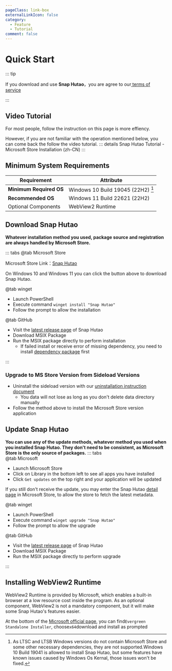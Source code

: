```yaml
---
pageClass: link-box
externalLinkIcon: false
category:
  - Feature
  - Tutorial
comment: false
---
```


# Quick Start

::: tip

If you download and use **Snap Hutao**，you are agree to our[ terms of service](statements/tos.md)

:::

<!-- @include: star-request.md -->

## Video Tutorial

For most people, follow the instruction on this page is more effiency.

However, if you are not familiar with the operation mentioned below, you can come back the follow the video tutorial.
::: details Snap Hutao Tutorial - Microsoft Store Installation (zh-CN)
<BiliBili bvid="BV13A411k7B4" />
:::

## Minimum System Requirements

| Requirement             | Attribute                              |
| ----------------------- | -------------------------------------- |
| **Minimum Required OS** | Windows 10 Build 19045 (22H2) [^first] |
| **Recommended OS**      | Windows 11 Build 22621 (22H2)          |
| Optional Components     | WebView2 Runtime                       |

## Download Snap Hutao

**Whatever installation method you used, package source and registration are always handled by Microsoft Store.**

::: tabs
@tab Microsoft Store
<ms-store-badge
productid="9PH4NXJ2JN52"
theme="auto">
</ms-store-badge>

Microsoft Store Link：[Snap Hutao](https://apps.microsoft.com/store/detail/snap-hutao/9PH4NXJ2JN52)

On Windows 10 and Windows 11 you can click the button above to download Snap Hutao.

@tab winget

- Launch PowerShell
- Execute command `winget install "Snap Hutao"`
- Follow the prompt to allow the installation

@tab GitHub

- Visit the [latest release page](https://github.com/DGP-Studio/Snap.Hutao/releases/latest/) of Snap Hutao
- Download MSIX Package
- Run the MSIX package directly to perform installation
  - If failed install or receive error of missing dependency, you need to install 
[dependency package](https://d.hut.ao/releases/Dependency) first

:::

### Upgrade to MS Store Version from Sideload Versions

- Uninstall the sideload version with our [uninstallation instruction document](/advanced/uninstall.html)
  - You data will not lose as long as you don't delete data directory manually
- Follow the method above to install the Microsoft Store version application

## Update Snap Hutao

**You can use any of the update methods, whatever method you used when you installed Snap Hutao. They don't need to be consistent, as Microsoft Store is the only source of packages.**
::: tabs  
@tab Microsoft

- Launch Microsoft Store
- Click on Library in the bottom left to see all apps you have installed
- Click `Get updates` on the top right and your application will be updated

If you still don't receive the update, you may enter the Snap Hutao [detail page](<(https://apps.microsoft.com/store/detail/snap-hutao/9PH4NXJ2JN52)>) in Microsoft Store, to allow the store to fetch the latest metadata.

@tab winget

- Launch PowerShell
- Execute command `winget upgrade "Snap Hutao"`
- Follow the prompt to allow the upgrade

@tab GitHub

- Visit the [latest release page](https://github.com/DGP-Studio/Snap.Hutao/releases/latest/) of Snap Hutao
- Download MSIX Package
- Run the MSIX package directly to perform upgrade

:::

## Installing WebView2 Runtime

WebView2 Runtime is provided by Microsoft, which enables a built-in browser at a low resource cost inside the program. 
As an optional component, WebView2 is not a mandatory component, but it will make some Snap Hutao's features easier.

At the bottom of the [Microsoft official page](https://developer.microsoft.com/zh-cn/microsoft-edge/webview2/), 
you can find`Evergreen Standalone Installer`, choose`x64`download and install as prompted

[^first]: As LTSC and LTSB Windows versions do not contain Microsoft Store and some other necessary dependencies, they 
are not supported.Windows 10 Build 19041 is allowed to install Snap Hutao, but some features have known issues caused by 
Windows Os Kernal, those issues won't be fixed.
